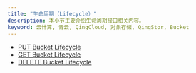 ```yaml
---
title: "生命周期（Lifecycle）"
description: 本小节主要介绍生命周期接口相关内容。
keyword: 云计算, 青云, QingCloud, 对象存储, QingStor, Bucket
---
```


- [PUT Bucket Lifecycle](put_lifecycle/)
- [GET Bucket Lifecycle](get_lifecycle/)
- [DELETE Bucket Lifecycle](delete_lifecycle/)
